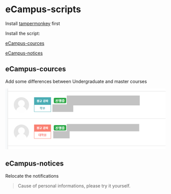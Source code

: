 # eCampus-scripts

Install [tampermonkey](https://www.tampermonkey.net/) first

Install the script:

[eCampus-cources](https://github.com/EdisonJwa/eCampus-scripts/raw/main/ecampus-cources.user.js)

[eCampus-notices](https://github.com/EdisonJwa/eCampus-scripts/raw/main/ecampus-cources.user.js)


## eCampus-cources
Add some differences between Undergraduate and master courses


![](/image.png?raw=true)

## eCampus-notices
Relocate the notifications

> Cause of personal informations, please try it yourself.
